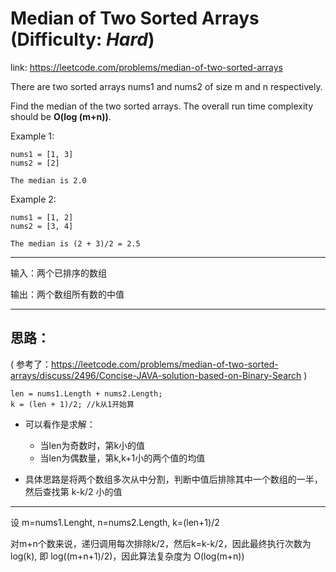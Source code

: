 
# Median of Two Sorted Arrays (Difficulty: **_Hard_**)

link: https://leetcode.com/problems/median-of-two-sorted-arrays

There are two sorted arrays nums1 and nums2 of size m and n respectively.

Find the median of the two sorted arrays. The overall run time complexity should be **O(log (m+n))**.

Example 1:

    nums1 = [1, 3]
    nums2 = [2]

    The median is 2.0

Example 2:

    nums1 = [1, 2]
    nums2 = [3, 4]

    The median is (2 + 3)/2 = 2.5
----

输入：两个已排序的数组

输出：两个数组所有数的中值

---

## 思路：

( 参考了：https://leetcode.com/problems/median-of-two-sorted-arrays/discuss/2496/Concise-JAVA-solution-based-on-Binary-Search )

    len = nums1.Length + nums2.Length;
    k = (len + 1)/2; //k从1开始算
    
+ 可以看作是求解：
    + 当len为奇数时，第k小的值
    + 当len为偶数量，第k,k+1小的两个值的均值

+ 具体思路是将两个数组多次从中分割，判断中值后排除其中一个数组的一半，然后查找第 k-k/2 小的值

---

设 m=nums1.Lenght, n=nums2.Length, k=(len+1)/2

对m+n个数来说，递归调用每次排除k/2，然后k=k-k/2，因此最终执行次数为 log(k), 即 log((m+n+1)/2)，因此算法复杂度为 O(log(m+n))

